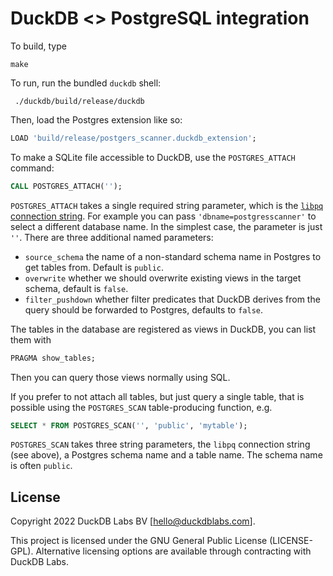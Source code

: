 # DuckDB <> PostgreSQL integration


To build, type 
```
make
```

To run, run the bundled `duckdb` shell:
```
 ./duckdb/build/release/duckdb 
```

Then, load the Postgres extension like so:
```SQL
LOAD 'build/release/postgers_scanner.duckdb_extension';
```

To make a SQLite file accessible to DuckDB, use the `POSTGRES_ATTACH` command:
```SQL
CALL POSTGRES_ATTACH('');
```
`POSTGRES_ATTACH` takes a single required string parameter, which is the [`libpq` connection string](https://www.postgresql.org/docs/current/libpq-connect.html#LIBPQ-CONNSTRING). For example you can pass `'dbname=postgresscanner'` to select a different database name. In the simplest case, the parameter is just `''`. There are three additional named parameters:
 * `source_schema` the name of a non-standard schema name in Postgres to get tables from. Default is `public`.
 * `overwrite` whether we should overwrite existing views in the target schema, default is `false`.
* `filter_pushdown` whether filter predicates that DuckDB derives from the query should be forwarded to Postgres, defaults to `false`.


The tables in the database are registered as views in DuckDB, you can list them with
```SQL
PRAGMA show_tables;
```
Then you can query those views normally using SQL.

If you prefer to not attach all tables, but just query a single table, that is possible using the `POSTGRES_SCAN` table-producing function, e.g.

```SQL
SELECT * FROM POSTGRES_SCAN('', 'public', 'mytable');
```

`POSTGRES_SCAN` takes three string parameters, the `libpq` connection string (see above), a Postgres schema name and a table name. The schema name is often `public`.



## License

Copyright 2022 DuckDB Labs BV [hello@duckdblabs.com].

This project is licensed under the GNU General Public License (LICENSE-GPL). Alternative licensing options are available through contracting with DuckDB Labs.
